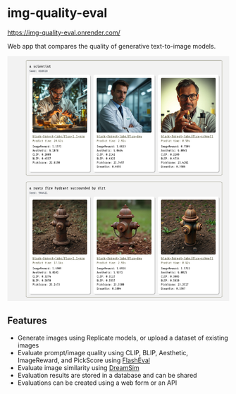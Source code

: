 # img-quality-eval

https://img-quality-eval.onrender.com/

Web app that compares the quality of generative text-to-image models.

![screenshot](screenshot.png)

## Features

* Generate images using Replicate models, or upload a dataset of existing images
* Evaluate prompt/image quality using CLIP, BLIP, Aesthetic, ImageReward, and PickScore using [FlashEval](https://replicate.com/andreasjansson/flash-eval)
* Evaluate image similarity using [DreamSim](https://replicate.com/andreasjansson/dreamsim)
* Evaluation results are stored in a database and can be shared
* Evaluations can be created using a web form or an API
